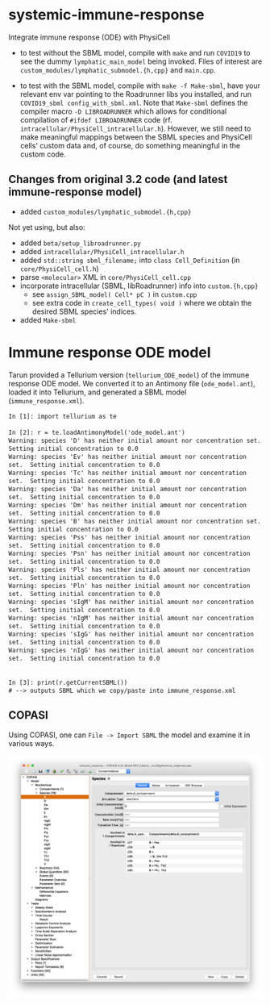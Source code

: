 # systemic-immune-response

Integrate immune response (ODE) with PhysiCell

* to test without the SBML model, compile with `make` and run `COVID19` to see the dummy `lymphatic_main_model` being invoked. Files of interest are `custom_modules/lymphatic_submodel.{h,cpp}` and `main.cpp`.

* to test with the SBML model, compile with `make -f Make-sbml`, have your relevant env var pointing to the Roadrunner libs you installed, and run `COVID19_sbml config_with_sbml.xml`. Note that `Make-sbml` defines the compiler macro `-D LIBROADRUNNER` which allows for conditional compilation of `#ifdef LIBROADRUNNER` code (rf. `intracellular/PhysiCell_intracellular.h`). However, we still need to make meaningful mappings between the SBML species and PhysiCell cells' custom data and, of course, do something meaningful in the custom code.

## Changes from original 3.2 code (and latest immune-response model)
* added `custom_modules/lymphatic_submodel.{h,cpp}`

Not yet using, but also:
* added `beta/setup_libroadrunner.py`
* added `intracellular/PhysiCell_intracellular.h`
* added `std::string sbml_filename;` into `class Cell_Definition` (in `core/PhysiCell_cell.h`)
* parse `<molecular>` XML in `core/PhysiCell_cell.cpp` 
* incorporate intracellular (SBML, libRoadrunner) info into `custom.{h,cpp}`
  * see `assign_SBML_model( Cell* pC )` in `custom.cpp`
  * see extra code in `create_cell_types( void )` where we obtain the desired SBML species' indices.
* added `Make-sbml`

# Immune response ODE model
Tarun provided a Tellurium version (`tellurium_ODE_model`) of the immune response ODE model. We converted it to an Antimony file (`ode_model.ant`), loaded it into Tellurium, and generated a SBML model (`immune_response.xml`).
```
In [1]: import tellurium as te

In [2]: r = te.loadAntimonyModel('ode_model.ant')
Warning: species 'D' has neither initial amount nor concentration set.  Setting initial concentration to 0.0
Warning: species 'Ev' has neither initial amount nor concentration set.  Setting initial concentration to 0.0
Warning: species 'Tc' has neither initial amount nor concentration set.  Setting initial concentration to 0.0
Warning: species 'Da' has neither initial amount nor concentration set.  Setting initial concentration to 0.0
Warning: species 'Dm' has neither initial amount nor concentration set.  Setting initial concentration to 0.0
Warning: species 'B' has neither initial amount nor concentration set.  Setting initial concentration to 0.0
Warning: species 'Pss' has neither initial amount nor concentration set.  Setting initial concentration to 0.0
Warning: species 'Psn' has neither initial amount nor concentration set.  Setting initial concentration to 0.0
Warning: species 'Pls' has neither initial amount nor concentration set.  Setting initial concentration to 0.0
Warning: species 'Pln' has neither initial amount nor concentration set.  Setting initial concentration to 0.0
Warning: species 'sIgM' has neither initial amount nor concentration set.  Setting initial concentration to 0.0
Warning: species 'nIgM' has neither initial amount nor concentration set.  Setting initial concentration to 0.0
Warning: species 'sIgG' has neither initial amount nor concentration set.  Setting initial concentration to 0.0
Warning: species 'nIgG' has neither initial amount nor concentration set.  Setting initial concentration to 0.0


In [3]: print(r.getCurrentSBML())
# --> outputs SBML which we copy/paste into immune_response.xml
```

## COPASI
Using COPASI, one can `File -> Import SBML` the model and examine it in various ways.

![Species "B"](/images/copasi_species_B.png)
